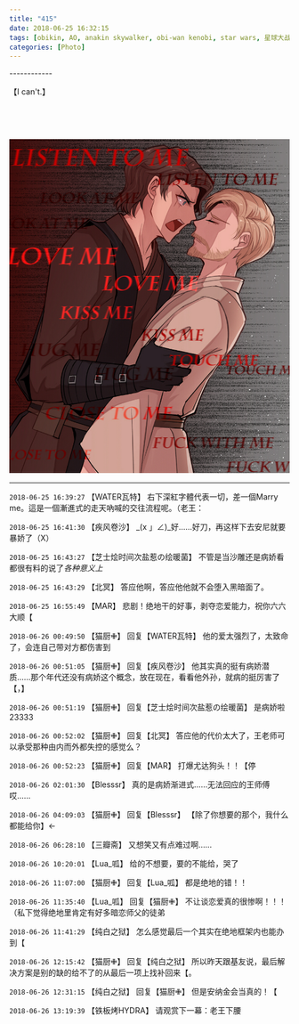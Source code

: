 ```yaml
---
title: "415"
date: 2018-06-25 16:32:15
tags: [obikin, AO, anakin skywalker, obi-wan kenobi, star wars, 星球大战]
categories: [Photo]
---
```


<p>------------</p> 
<p>【I can't.】<br /></p> 
<p><br /></p> 
<p><br /></p>

![](https://raw.githubusercontent.com/alicewish/meowchain247/master/img_cVZNdzJtQk9JV2NMNWwwS3BjTGo2cTR3ZE1Wa2NoSjR1SHhPNG9odEtiT3RyTU42TStsQ2p3PT0.jpg)

---

`2018-06-25 16:39:27` 【WATER瓦特】 右下深紅字體代表一切，差一個Marry me。這是一個漸進式的走天吶喊的交往流程呢。（老王：

`2018-06-25 16:41:30` 【疾风卷沙】 \_(x 」∠)\_好……好刀，再这样下去安尼就要暴娇了（X）

`2018-06-25 16:43:27` 【芝士烩时间次盐惹の绘暖菌】 不管是当沙雕还是病娇看都很有料的说了*各种意义上*

`2018-06-25 16:43:29` 【北冥】 答应他啊，答应他他就不会堕入黑暗面了。

`2018-06-25 16:55:49` 【MAR】 悲剧！绝地干的好事，剥夺恋爱能力，祝你六六大顺【

`2018-06-26 00:49:50` 【猫厨✙】 回复【WATER瓦特】 他的爱太强烈了，太致命了，会连自己带对方都伤害到

`2018-06-26 00:51:05` 【猫厨✙】 回复【疾风卷沙】 他其实真的挺有病娇潜质……那个年代还没有病娇这个概念，放在现在，看看他外孙，就病的挺厉害了【，】

`2018-06-26 00:51:19` 【猫厨✙】 回复【芝士烩时间次盐惹の绘暖菌】 是病娇啦23333

`2018-06-26 00:52:02` 【猫厨✙】 回复【北冥】 答应他的代价太大了，王老师可以承受那种由内而外都失控的感觉么？

`2018-06-26 00:52:23` 【猫厨✙】 回复【MAR】 打爆尤达狗头！！【停

`2018-06-26 02:01:30` 【Blesssr】 真的是病娇渐进式……无法回应的王师傅 哎……

`2018-06-26 04:09:03` 【猫厨✙】 回复【Blesssr】 【除了你想要的那个，我什么都能给你】←

`2018-06-26 06:28:10` 【三瓣斋】 又想笑又有点难过啊……

`2018-06-26 10:20:01` 【Lua\_呱】 给的不想要，要的不能给，哭了

`2018-06-26 11:07:00` 【猫厨✙】 回复【Lua\_呱】 都是绝地的错！！

`2018-06-26 11:35:40` 【Lua\_呱】 回复【猫厨✙】 不让谈恋爱真的很惨啊！！！（私下觉得绝地里肯定有好多暗恋师父的徒弟

`2018-06-26 11:41:29` 【纯白之狱】 怎么感觉最后一个其实在绝地框架内也能办到【

`2018-06-26 12:15:42` 【猫厨✙】 回复【纯白之狱】 所以昨天跟基友说，最后解决方案是别的缺的给不了的从最后一项上找补回来【。

`2018-06-26 12:31:15` 【纯白之狱】 回复【猫厨✙】 但是安纳金会当真的！【

`2018-06-26 13:19:39` 【铁板烤HYDRA】 请观赏下一幕：老王下腰
